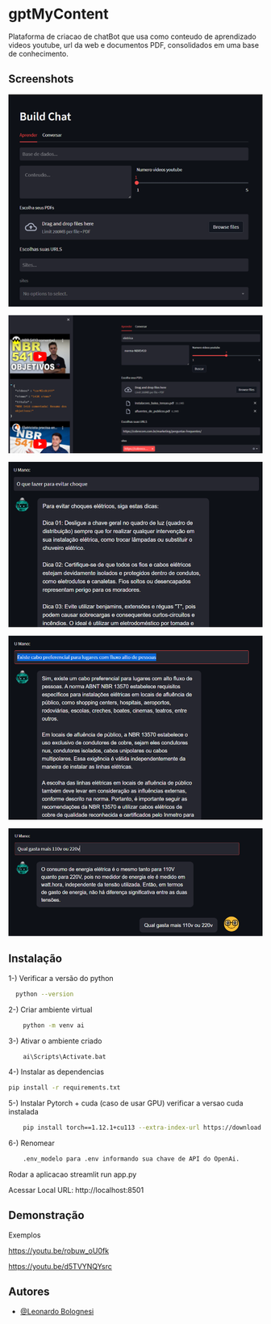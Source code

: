 
# gptMyContent

Plataforma de criacao de chatBot que usa como conteudo de aprendizado videos youtube, url da web e documentos PDF, consolidados em uma base de conhecimento.


## Screenshots

![App Screenshot](https://github.com/leonardonhesi/gptMyContent/blob/main/exemplos/tela_01.png?raw=true)

![App Screenshot](https://github.com/leonardonhesi/gptMyContent/blob/main/exemplos/tela_02.png?raw=true)

![App Screenshot](https://github.com/leonardonhesi/gptMyContent/blob/main/exemplos/chat01.png?raw=true)

![App Screenshot](https://github.com/leonardonhesi/gptMyContent/blob/main/exemplos/chat02.png?raw=true)

![App Screenshot](https://github.com/leonardonhesi/gptMyContent/blob/main/exemplos/chat3.png?raw=true)


## Instalação

1-) Verificar a versão do python
```bash
  python --version
```
2-) Criar ambiente virtual
```bash
    python -m venv ai
```
3-) Ativar o ambiente criado
```bash
    ai\Scripts\Activate.bat
```
4-) Instalar as dependencias
 ```bash
pip install -r requirements.txt
```
5-) Instalar Pytorch + cuda (caso de usar GPU) verificar a versao cuda instalada
```bash
    pip install torch==1.12.1+cu113 --extra-index-url https://download.pytorch.org/whl/cu113
```
6-) Renomear 
```bash
    .env_modelo para .env informando sua chave de API do OpenAi.
```


Rodar a aplicacao
streamlit run app.py

Acessar
Local URL: http://localhost:8501


    
## Demonstração

Exemplos

https://youtu.be/robuw_oU0fk

https://youtu.be/d5TVYNQYsrc

## Autores

- [@Leonardo Bolognesi](https://github.com/leonardonhesi)

